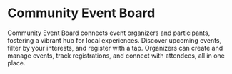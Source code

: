 # Community Event Board

Community Event Board connects event organizers and participants, fostering a vibrant hub for local experiences. Discover upcoming events, filter by your interests, and register with a tap. Organizers can create and manage events, track registrations, and connect with attendees, all in one place. 
